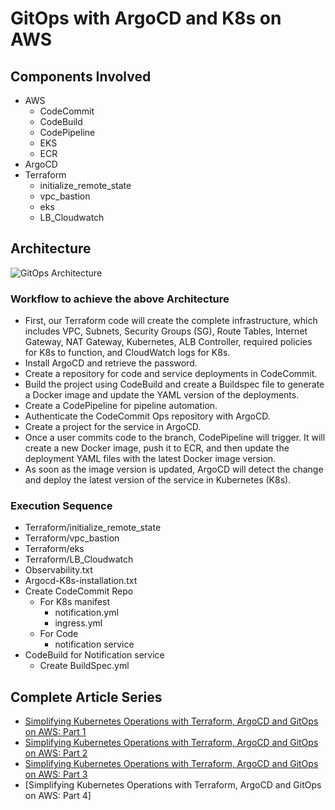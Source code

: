 # GitOps with ArgoCD and K8s on AWS

## Components Involved
* AWS
  * CodeCommit
  * CodeBuild
  * CodePipeline
  * EKS
  * ECR
* ArgoCD
* Terraform
  * initialize_remote_state
  * vpc_bastion
  * eks
  * LB_Cloudwatch

## Architecture 
![GitOps Architecture](https://github.com/supersaiyane/gitops_aws/blob/main/Architecture_gitops%20with%20argocd%20and%20aws.webp)

### Workflow to achieve the above Architecture
* First, our Terraform code will create the complete infrastructure, which includes VPC, Subnets, Security Groups (SG), Route Tables, Internet Gateway, NAT Gateway, Kubernetes, ALB Controller, required policies for K8s to function, and CloudWatch logs for K8s.
* Install ArgoCD and retrieve the password.
* Create a repository for code and service deployments in CodeCommit.
* Build the project using CodeBuild and create a Buildspec file to generate a Docker image and update the YAML version of the deployments.
* Create a CodePipeline for pipeline automation.
* Authenticate the CodeCommit Ops repository with ArgoCD.
* Create a project for the service in ArgoCD.
* Once a user commits code to the branch, CodePipeline will trigger. It will create a new Docker image, push it to ECR, and then update the deployment YAML files with the latest Docker image version.
* As soon as the image version is updated, ArgoCD will detect the change and deploy the latest version of the service in Kubernetes (K8s).
  
### Execution Sequence
* Terraform/initialize_remote_state
* Terraform/vpc_bastion
* Terraform/eks
* Terraform/LB_Cloudwatch
* Observability.txt
* Argocd-K8s-installation.txt
* Create CodeCommit Repo
  * For K8s manifest
    * notification.yml
    * ingress.yml
  * For Code
    * notification service
* CodeBuild for Notification service
  * Create BuildSpec.yml 

## Complete Article Series 

* [Simplifying Kubernetes Operations with Terraform, ArgoCD and GitOps on AWS: Part 1](https://medium.com/@gurpreet.singh_89/simplifying-kubernetes-operations-with-argocd-and-gitops-part-1-f015354feba5)
* [Simplifying Kubernetes Operations with Terraform, ArgoCD and GitOps on AWS: Part 2](https://medium.com/@gurpreet.singh_89/simplifying-kubernetes-operations-with-argocd-and-gitops-on-aws-part-2-a994e8d1292d)
* [Simplifying Kubernetes Operations with Terraform, ArgoCD and GitOps on AWS: Part 3](https://medium.com/@gurpreet.singh_89/simplifying-kubernetes-operations-with-terraform-argocd-and-gitops-on-aws-part-3-6d4fb71484d3)
* [Simplifying Kubernetes Operations with Terraform, ArgoCD and GitOps on AWS: Part 4]
  
